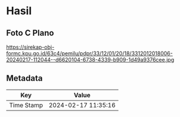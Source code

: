# Hasil

## Foto C Plano

https://sirekap-obj-formc.kpu.go.id/63c4/pemilu/pdpr/33/12/01/20/18/3312012018006-20240217-112044--d6620104-6738-4339-b909-1d49a9376cee.jpg


## Metadata

| Key        | Value               |
| ---------- | ------------------- |
| Time Stamp | 2024-02-17 11:35:16 |



